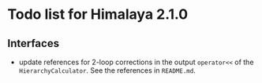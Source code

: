 # Todo list for Himalaya 2.1.0

## Interfaces

* update references for 2-loop corrections in the output `operator<<`
  of the `HierarchyCalculator`.  See the references in `README.md`.
